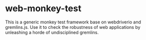 # web-monkey-test
This is a generic monkey test framework base on webdriverio and gremlins.js. Use it to check the robustness of web applications by unleashing a horde of undisciplined gremlins.
